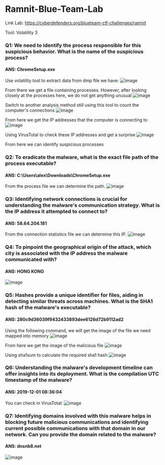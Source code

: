 # Ramnit-Blue-Team-Lab

Link Lab: https://cyberdefenders.org/blueteam-ctf-challenges/ramnit

Tool: Volatility 3

### Q1: We need to identify the process responsible for this suspicious behavior. What is the name of the suspicious process?
#### ANS: ChromeSetup.exe

Use volatility tool to extract data from dmp file we have: 
![image](https://github.com/user-attachments/assets/a2b31bf7-cd86-45f0-99be-39524fbfdd80)

From there we get a file containing processes. However, after looking closely at the processes here, we do not get anything unusual
![image](https://github.com/user-attachments/assets/495c62ac-5128-4839-b38d-3ac21c47ba4c)

Switch to another analysis method still using this tool to count the computer's connections
![image](https://github.com/user-attachments/assets/d791e39d-c0a3-4d54-9f7b-05dfd010b6bd)

From here we get the IP addresses that the computer is connecting to
![image](https://github.com/user-attachments/assets/f3119ae6-920f-4761-841c-7e7a3cbbe68e)

Using VirusTotal to check these IP addresses and get a surprise
![image](https://github.com/user-attachments/assets/2e449889-6bf2-4a67-8a3a-5f746fcdd78d)

From here we can identify suspicious processes

### Q2: To eradicate the malware, what is the exact file path of the process executable?
#### ANS: C:\Users\alex\Downloads\ChromeSetup.exe

From the process file we can determine the path.
![image](https://github.com/user-attachments/assets/8234332e-208d-4bc3-99f1-a15966cd4375)

### Q3: Identifying network connections is crucial for understanding the malware's communication strategy. What is the IP address it attempted to connect to?
#### ANS: 58.64.204.181

From the connection statistics file we can determine this IP.
![image](https://github.com/user-attachments/assets/f0b6c6ba-c489-43ad-a2ac-5654eb6cff33)

### Q4: To pinpoint the geographical origin of the attack, which city is associated with the IP address the malware communicated with?
#### ANS: HONG KONG

![image](https://github.com/user-attachments/assets/8d6dfa92-ad4e-4962-b715-9ebf631aa0a7)

### Q5: Hashes provide a unique identifier for files, aiding in detecting similar threats across machines. What is the SHA1 hash of the malware's executable?
#### ANS: 280c9d36039f9432433893dee6126d72b9112ad2

Using the following command, we will get the image of the file we need mapped into memory
![image](https://github.com/user-attachments/assets/26f3b587-954a-4274-94c2-016d73132cf9)

From here we get the image of the malicious file
![image](https://github.com/user-attachments/assets/bff3264c-2e19-4486-b906-78804af2c906)

Using sha1sum to calculate the required sha1 hash
![image](https://github.com/user-attachments/assets/ce1ccc86-b17f-40e7-91ab-e1f52c58dbf2)

### Q6: Understanding the malware's development timeline can offer insights into its deployment. What is the compilation UTC timestamp of the malware?
#### ANS: 2019-12-01 08:36:04

You can check in VirusTotal:
![image](https://github.com/user-attachments/assets/fbc6d3d5-b20b-4076-bfed-8108e9c8a2af)

### Q7: Identifying domains involved with this malware helps in blocking future malicious communications and identifying current possible communications with that domain in our network. Can you provide the domain related to the malware?
#### ANS: dnsnb8.net

![image](https://github.com/user-attachments/assets/13b10232-e3e6-468e-b86f-41b1d8ac2147)
